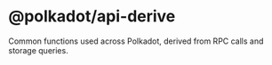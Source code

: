 <style>
.githubHide { display: none }
</style>

# @polkadot/api-derive

Common functions used across Polkadot, derived from RPC calls and storage queries.

<div class="githubHide">

## Classes

[Classes](SUMMARY.md)

</div>
